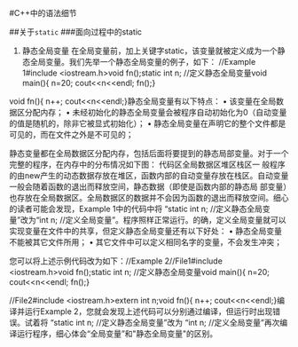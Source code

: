 #C++中的语法细节

##关于`static`
###面向过程中的static
1. 静态全局变量
在全局变量前，加上关键字static，该变量就被定义成为一个静态全局变量。我们先举一个静态全局变量的例子，如下： //Example 1#include <iostream.h>void fn();static int n; //定义静态全局变量void main(){ n=20; cout<<n<<endl; fn();}

void fn(){ n++; cout<<n<<endl;}静态全局变量有以下特点： • 该变量在全局数据区分配内存； • 未经初始化的静态全局变量会被程序自动初始化为0（自动变量的值是随机的，除非它被显式初始化）； • 静态全局变量在声明它的整个文件都是可见的，而在文件之外是不可见的；

静态变量都在全局数据区分配内存，包括后面将要提到的静态局部变量。对于一个完整的程序，在内存中的分布情况如下图： 代码区全局数据区堆区栈区一 般程序的由new产生的动态数据存放在堆区，函数内部的自动变量存放在栈区。自动变量一般会随着函数的退出而释放空间，静态数据（即使是函数内部的静态局 部变量）也存放在全局数据区。全局数据区的数据并不会因为函数的退出而释放空间。细心的读者可能会发现，Example 1中的代码中将 “static int n; //定义静态全局变量”改为“int n; //定义全局变量”。程序照样正常运行。的确，定义全局变量就可以实现变量在文件中的共享，但定义静态全局变量还有以下好处： • 静态全局变量不能被其它文件所用； • 其它文件中可以定义相同名字的变量，不会发生冲突；

您可以将上述示例代码改为如下：//Example 2//File1#include <iostream.h>void fn();static int n; //定义静态全局变量void main(){ n=20; cout<<n<<endl; fn();}

//File2#include <iostream.h>extern int n;void fn(){ n++; cout<<n<<endl;}编译并运行Example 2，您就会发现上述代码可以分别通过编译，但运行时出现错误。试着将 “static int n; //定义静态全局变量”改为 “int n; //定义全局变量”再次编译运行程序，细心体会“全局变量”和"静态全局变量"的区别。

